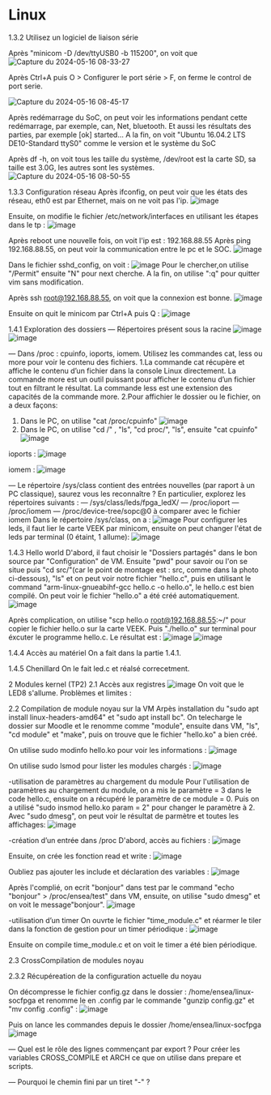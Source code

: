 # Linux

1.3.2 Utilisez un logiciel de liaison série

Après "minicom -D /dev/ttyUSB0 -b 115200", on voit que 
![Capture du 2024-05-16 08-33-27](https://github.com/ZHANGENSEA/Linux/assets/149954066/d16cbd98-777d-4ad4-8f05-f86584325703)

Après Ctrl+A puis O > Configurer le port série > F, on ferme le control de port serie. 

![Capture du 2024-05-16 08-45-17](https://github.com/ZHANGENSEA/Linux/assets/149954066/74170134-2a4d-451c-b351-353bbcbd265b)

Après redémarrage du SoC, on peut voir les informations pendant cette redémarrage, par exemple, can, Net, bluetooth. Et aussi les résultats des parties, par exemple [ok] started...
A la fin, on voit "Ubuntu 16.04.2 LTS DE10-Standard ttyS0" comme le version et le système du SoC

Après df -h, on voit tous les taille du système, /dev/root est la carte SD, sa taille est 3.0G, les autres sont les systèmes.
![Capture du 2024-05-16 08-50-55](https://github.com/ZHANGENSEA/Linux/assets/149954066/4db762af-e407-4f55-b242-a909bbdf86cf)

1.3.3 Configuration réseau
Après ifconfig, on peut voir que les états des réseau, eth0 est par Ethernet, mais on ne voit pas l'ip.
![image](https://github.com/ZHANGENSEA/Linux/assets/149954066/0d888d5e-7157-456b-88b6-35df516f3834)

Ensuite, on modifie le fichier /etc/network/interfaces en utilisant les étapes dans le tp : 
![image](https://github.com/ZHANGENSEA/Linux/assets/149954066/696afcbd-a220-4a8e-a394-b7621573c4b4)

Après reboot une nouvelle fois, on voit l'ip est : 192.168.88.55
Après ping 192.168.88.55, on peut voir la communication entre le pc et le SOC.
![image](https://github.com/ZHANGENSEA/Linux/assets/149954066/6a686e9a-f8f7-41e8-8e31-81786bcb5483)

Dans le fichier sshd_config, on voit :
![image](https://github.com/ZHANGENSEA/Linux/assets/149954066/803b90da-5c9e-4b26-924d-585552e12b41)
Pour le chercher,on utilise "/Permit" ensuite "N" pour next cherche. A la fin, on utilise ":q" pour quitter vim sans modification.

Après ssh root@192.168.88.55, on voit que la connexion est bonne.
![image](https://github.com/ZHANGENSEA/Linux/assets/149954066/5138c743-ea32-4929-ad43-917f52282f33)

Ensuite on quit le minicom par Ctrl+A puis Q :
![image](https://github.com/ZHANGENSEA/Linux/assets/149954066/221d8aa4-2957-4748-bda1-5f07f5e1b9a5)

1.4.1 Exploration des dossiers 
— Répertoires présent sous la racine
![image](https://github.com/ZHANGENSEA/Linux/assets/149954066/f3f17b20-9b75-40b0-a318-c571c67c8c2f)
![image](https://github.com/ZHANGENSEA/Linux/assets/149954066/0d4ecc41-406c-41be-8cd1-413a2b3210d8)

— Dans /proc : cpuinfo, ioports, iomem. Utilisez les commandes cat, less ou more pour voir le contenu des fichiers.
1.La commande cat récupère et affiche le contenu d’un fichier dans la console Linux directement. La commande more est un outil puissant pour afficher le contenu d’un fichier tout en filtrant le résultat. La commande less est une extension des capacités de la commande more. 
2.Pour affichier le dossier ou le fichier, on a deux façons:
1) Dans le PC, on utilise "cat /proc/cpuinfo"
![image](https://github.com/ZHANGENSEA/Linux/assets/149954066/92d0eb19-bdb3-43d8-85de-8a7b534ba2b1)
2) Dans le PC, on utilise "cd /" , "ls", "cd proc/", "ls", ensuite "cat cpuinfo"
![image](https://github.com/ZHANGENSEA/Linux/assets/149954066/6942a1b5-2e87-4223-a975-b0164d0988b4)

ioports :
![image](https://github.com/ZHANGENSEA/Linux/assets/149954066/323d2305-a6dd-4a82-b329-3563bfcf294d)

iomem :
![image](https://github.com/ZHANGENSEA/Linux/assets/149954066/2f9c66b3-e345-496e-bc7e-420973374abe)

— Le répertoire /sys/class contient des entrées nouvelles (par raport à un PC classique), saurez vous les reconnaître ? En particulier, explorez les répertoires suivants :
— /sys/class/leds/fpga_ledX/
— /proc/ioport
— /proc/iomem
— /proc/device-tree/sopc@0 à comparer avec le fichier iomem
Dans le répertoire /sys/class, on a :
![image](https://github.com/ZHANGENSEA/Linux/assets/149954066/90b49c9c-728c-404a-9f79-9859243ffae2)
Pour configurer les leds, il faut lier le carte VEEK par minicom, ensuite on peut changer l'état de leds par terminal (0 étaint, 1 allume):
![image](https://github.com/ZHANGENSEA/Linux/assets/149954066/8a90d248-5184-4b8f-a59a-0d9ef53bd038)

1.4.3 Hello world 
D'abord, il faut choisir le "Dossiers partagés" dans le bon source par "Configuration" de VM. Ensuite "pwd" pour savoir ou l'on se situe puis "cd src/"(car le point de montage est : src, comme dans la photo ci-dessous), "ls" et on peut voir notre fichier "hello.c", puis en utilisant le command "arm-linux-gnueabihf-gcc hello.c -o hello.o", le hello.c est bien compilé. On peut voir le fichier "hello.o" a été créé automatiquement.
![image](https://github.com/ZHANGENSEA/Linux/assets/149954066/5e03ee07-c733-4a01-a652-cd9d209199c6)

Après complication, on utilise "scp hello.o root@192.168.88.55:~/" pour copier le fichier hello.o sur la carte VEEK. Puis "./hello.o" sur terminal pour éxcuter le programme hello.c. Le résultat est :
![image](https://github.com/ZHANGENSEA/Linux/assets/149954066/d4bb0ab6-33ff-4106-8531-596e8c4d3388)
![image](https://github.com/ZHANGENSEA/Linux/assets/149954066/87d9fda6-aab2-4744-a9f9-f7154462675f)

1.4.4 Accès au matériel
On a fait dans la partie 1.4.1.

1.4.5 Chenillard 
On le fait led.c et réalsé correcetment.

2 Modules kernel (TP2)
2.1 Accès aux registres
![image](https://github.com/ZHANGENSEA/Linux/assets/149954066/9904fe4c-63ec-4386-bb82-f0cf1fa5fd10)
On voit que le LED8 s'allume.
Problèmes et limites : 

2.2 Compilation de module noyau sur la VM
Arpès installation du "sudo apt install linux-headers-amd64" et "sudo apt install bc". On telecharge le dossier sur Moodle et le renomme comme "module", ensuite dans VM, "ls", "cd module" et "make", puis on trouve que le fichier "hello.ko" a bien créé. 

On utilise sudo modinfo hello.ko pour voir les informations :
![image](https://github.com/ZHANGENSEA/Linux/assets/149954066/f678f456-36bc-433e-b135-02502160a868)

On utilise sudo lsmod pour lister les modules chargés : 
![image](https://github.com/ZHANGENSEA/Linux/assets/149954066/f1cf7416-d806-4ee5-9f00-c267a9e61078)

-utilisation de paramètres au chargement du module
Pour l'utilisation de paramètres au chargement du module, on a mis le paramètre = 3 dans le code hello.c, ensuite on a récupéré le paramètre de ce module  = 0. Puis on a utilisé "sudo insmod hello.ko param = 2" pour changer le paramètre à 2. Avec "sudo dmesg", on peut voir le résultat de parmètre et toutes les affichages:
![image](https://github.com/ZHANGENSEA/Linux/assets/149954066/e1b8958c-395f-43cd-9603-510a79371909)

-création d’un entrée dans /proc
D'abord, accès au fichiers :
![image](https://github.com/ZHANGENSEA/Linux/assets/149954066/2bf90e89-49cf-406f-9a80-45144e94f592)

Ensuite, on crée les fonction read et write :
![image](https://github.com/ZHANGENSEA/Linux/assets/149954066/a137f751-dd59-4af8-b11e-800954431772)

Oubliez pas ajouter les include et déclaration des variables :
![image](https://github.com/ZHANGENSEA/Linux/assets/149954066/7878bd39-8cf6-4c80-a4a9-32aaf2f069d9)

Après l'complié, on ecrit "bonjour" dans test par le command "echo "bonjour" > /proc/ensea/test" dans VM, ensuite, on utilise "sudo dmesg" et on voit le message"bonjour".
![image](https://github.com/ZHANGENSEA/Linux/assets/149954066/e0c0ed62-87ec-4121-9222-ec5e563bfe01)

-utilisation d’un timer
On ouvrte le fichier "time_module.c" et réarmer le tiler dans la fonction de gestion pour un timer périodique :
![image](https://github.com/ZHANGENSEA/Linux/assets/149954066/8753140c-6e23-46e4-88a7-88fa75aec4d4)

Ensuite on compile time_module.c et on voit le timer a été bien périodique.

2.3 CrossCompilation de modules noyau

2.3.2 Récupéreation de la configuration actuelle du noyau

On décompresse le fichier config.gz dans le dossier : /home/ensea/linux-socfpga et renomme le en .config par le commande "gunzip config.gz" et "mv config .config" :
![image](https://github.com/ZHANGENSEA/Linux/assets/149954066/7449d7f4-362d-41d9-a25e-799cc166967d)

Puis on lance les commandes depuis le dossier /home/ensea/linux-socfpga
![image](https://github.com/ZHANGENSEA/Linux/assets/149954066/1da5a55f-eeb9-4975-a94a-da69c213ad53)

— Quel est le rôle des lignes commençant par export ?
Pour créer les variables CROSS_COMPILE et ARCH ce que on utilise dans prepare et scripts.

— Pourquoi le chemin fini par un tiret "-" ?









